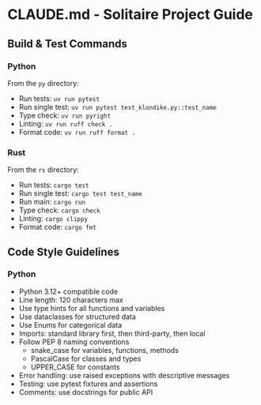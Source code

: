 # CLAUDE.md - Solitaire Project Guide

## Build & Test Commands

### Python

From the `py` directory:
- Run tests: `uv run pytest`
- Run single test: `uv run pytest test_klondike.py::test_name`
- Type check: `uv run pyright`
- Linting: `uv run ruff check .`
- Format code: `uv run ruff format .`

### Rust

From the `rs` directory:
- Run tests: `cargo test`
- Run single test: `cargo test test_name`
- Run main: `cargo run`
- Type check: `cargo check`
- Linting: `cargo clippy`
- Format code: `cargo fmt`

## Code Style Guidelines

### Python

- Python 3.12+ compatible code
- Line length: 120 characters max
- Use type hints for all functions and variables
- Use dataclasses for structured data
- Use Enums for categorical data
- Imports: standard library first, then third-party, then local
- Follow PEP 8 naming conventions
  - snake_case for variables, functions, methods
  - PascalCase for classes and types
  - UPPER_CASE for constants
- Error handling: use raised exceptions with descriptive messages
- Testing: use pytest fixtures and assertions
- Comments: use docstrings for public API
